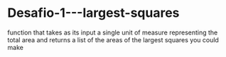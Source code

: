 # Desafio-1---largest-squares
function that takes as its input a single unit of measure representing the total area and returns a list of the areas of the largest squares you could make
